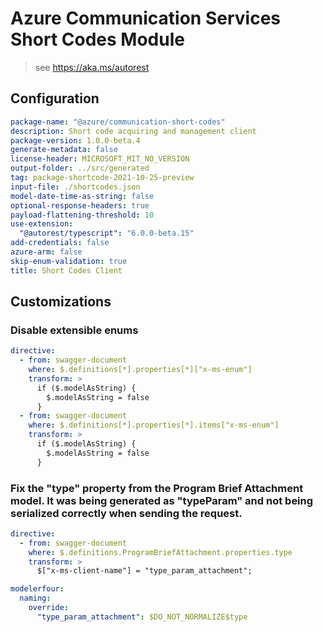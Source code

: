 # Azure Communication Services Short Codes Module

> see https://aka.ms/autorest

## Configuration

```yaml
package-name: "@azure/communication-short-codes"
description: Short code acquiring and management client
package-version: 1.0.0-beta.4
generate-metadata: false
license-header: MICROSOFT_MIT_NO_VERSION
output-folder: ../src/generated
tag: package-shortcode-2021-10-25-preview
input-file: ./shortcodes.json
model-date-time-as-string: false
optional-response-headers: true
payload-flattening-threshold: 10
use-extension:
  "@autorest/typescript": "6.0.0-beta.15"
add-credentials: false
azure-arm: false
skip-enum-validation: true
title: Short Codes Client
```

## Customizations

### Disable extensible enums

```yaml
directive:
  - from: swagger-document
    where: $.definitions[*].properties[*]["x-ms-enum"]
    transform: >
      if ($.modelAsString) {
        $.modelAsString = false
      }
  - from: swagger-document
    where: $.definitions[*].properties[*].items["x-ms-enum"]
    transform: >
      if ($.modelAsString) {
        $.modelAsString = false
      }    
```

### Fix the "type" property from the Program Brief Attachment model. It was being generated as "typeParam" and not being serialized correctly when sending the request.

```yaml
directive:
  - from: swagger-document
    where: $.definitions.ProgramBriefAttachment.properties.type
    transform: >
      $["x-ms-client-name"] = "type_param_attachment";

modelerfour:
  naming:
    override:
      "type_param_attachment": $DO_NOT_NORMALIZE$type
```
